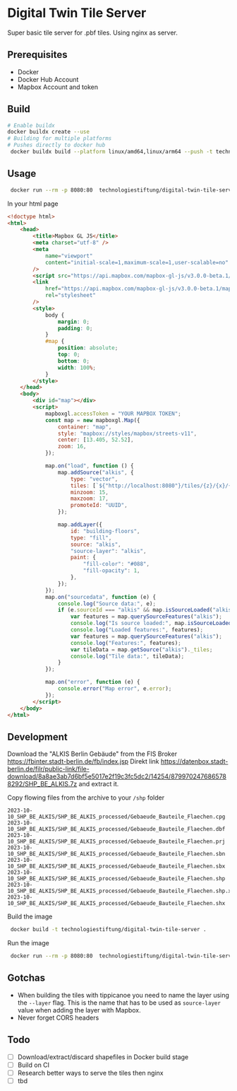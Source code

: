 # Digital Twin Tile Server

Super basic tile server for .pbf tiles. Using nginx as server.

## Prerequisites

- Docker
- Docker Hub Account
- Mapbox Account and token

## Build

```bash
# Enable buildx
docker buildx create --use
# Building for multiple platforms
# Pushes directly to docker hub
 docker buildx build --platform linux/amd64,linux/arm64 --push -t technologiestiftung/digital-twin-tile-server .
```

## Usage

```bash
 docker run --rm -p 8080:80  technologiestiftung/digital-twin-tile-server
```

In your html page

```html
<!doctype html>
<html>
	<head>
		<title>Mapbox GL JS</title>
		<meta charset="utf-8" />
		<meta
			name="viewport"
			content="initial-scale=1,maximum-scale=1,user-scalable=no"
		/>
		<script src="https://api.mapbox.com/mapbox-gl-js/v3.0.0-beta.1/mapbox-gl.js"></script>
		<link
			href="https://api.mapbox.com/mapbox-gl-js/v3.0.0-beta.1/mapbox-gl.css"
			rel="stylesheet"
		/>
		<style>
			body {
				margin: 0;
				padding: 0;
			}
			#map {
				position: absolute;
				top: 0;
				bottom: 0;
				width: 100%;
			}
		</style>
	</head>
	<body>
		<div id="map"></div>
		<script>
			mapboxgl.accessToken = "YOUR MAPBOX TOKEN";
			const map = new mapboxgl.Map({
				container: "map",
				style: "mapbox://styles/mapbox/streets-v11",
				center: [13.405, 52.52],
				zoom: 16,
			});

			map.on("load", function () {
				map.addSource("alkis", {
					type: "vector",
					tiles: [`${"http://localhost:8080"}/tiles/{z}/{x}/{y}.pbf`],
					minzoom: 15,
					maxzoom: 17,
					promoteId: "UUID",
				});

				map.addLayer({
					id: "building-floors",
					type: "fill",
					source: "alkis",
					"source-layer": "alkis",
					paint: {
						"fill-color": "#088",
						"fill-opacity": 1,
					},
				});
			});
			map.on("sourcedata", function (e) {
				console.log("Source data:", e);
				if (e.sourceId === "alkis" && map.isSourceLoaded("alkis")) {
					var features = map.querySourceFeatures("alkis");
					console.log("Is source loaded:", map.isSourceLoaded("alkis"));
					console.log("Loaded features:", features);
					var features = map.querySourceFeatures("alkis");
					console.log("Features:", features);
					var tileData = map.getSource("alkis")._tiles;
					console.log("Tile data:", tileData);
				}
			});

			map.on("error", function (e) {
				console.error("Map error", e.error);
			});
		</script>
	</body>
</html>
```

## Development

Download the "ALKIS Berlin Gebäude" from the FIS Broker https://fbinter.stadt-berlin.de/fb/index.jsp
Direkt link https://datenbox.stadt-berlin.de/filr/public-link/file-download/8a8ae3ab7d6bf5e5017e2f19c3fc5dc2/14254/8799702476865788292/SHP_BE_ALKIS.7z and extract it.

Copy flowing files from the archive to your `/shp` folder

```plain
2023-10-10_SHP_BE_ALKIS/SHP_BE_ALKIS_processed/Gebaeude_Bauteile_Flaechen.cpg
2023-10-10_SHP_BE_ALKIS/SHP_BE_ALKIS_processed/Gebaeude_Bauteile_Flaechen.dbf
2023-10-10_SHP_BE_ALKIS/SHP_BE_ALKIS_processed/Gebaeude_Bauteile_Flaechen.prj
2023-10-10_SHP_BE_ALKIS/SHP_BE_ALKIS_processed/Gebaeude_Bauteile_Flaechen.sbn
2023-10-10_SHP_BE_ALKIS/SHP_BE_ALKIS_processed/Gebaeude_Bauteile_Flaechen.sbx
2023-10-10_SHP_BE_ALKIS/SHP_BE_ALKIS_processed/Gebaeude_Bauteile_Flaechen.shp
2023-10-10_SHP_BE_ALKIS/SHP_BE_ALKIS_processed/Gebaeude_Bauteile_Flaechen.shp.xml
2023-10-10_SHP_BE_ALKIS/SHP_BE_ALKIS_processed/Gebaeude_Bauteile_Flaechen.shx
```

Build the image

```bash
 docker build -t technologiestiftung/digital-twin-tile-server .
```

Run the image

```bash
 docker run --rm -p 8080:80  technologiestiftung/digital-twin-tile-server
```

## Gotchas

- When building the tiles with tippicanoe you need to name the layer using the `--layer` flag. This is the name that has to be used as `source-layer` value when adding the layer with Mapbox.
- Never forget CORS headers

## Todo

- [ ] Download/extract/discard shapefiles in Docker build stage
- [ ] Build on CI
- [ ] Research better ways to serve the tiles then nginx
- [ ] tbd
